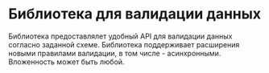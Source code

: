 # Библиотека для валидации данных
Библиотека предоставлялет удобный API для валидации данных согласно заданной схеме. Библиотека поддерживает расширения новыми правилами валидации, в том числе - асинхронными. Вложенность может быть любой.
